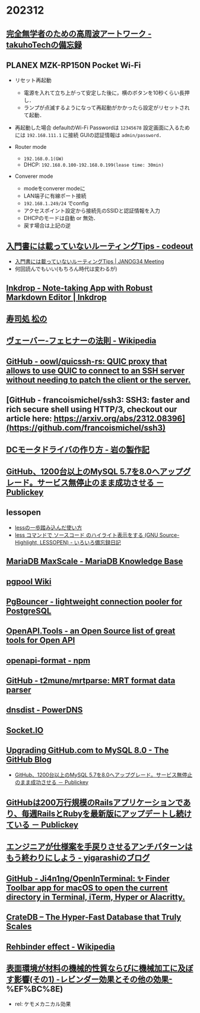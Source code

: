 # 202312

## [完全無学者のための高周波アートワーク - takuhoTechの備忘録](https://takuhotech.hatenablog.com/entry/2023/12/06/163943)

## PLANEX MZK-RP150N Pocket Wi-Fi
- リセット再起動
  - 電源を入れて立ち上がって安定した後に，横のボタンを10秒くらい長押し．
  - ランプが点滅するようになって再起動がかかったら設定がリセットされて起動．

- 再起動した場合
  defaultのWi-Fi Passwordは `12345678`
  設定画面に入るためには `192.168.111.1` に接続
  GUIの認証情報は `admin/password`．

- Router mode
  - `192.168.0.1(GW)`
  - DHCP: `192.168.0.100-192.168.0.199(lease time: 30min)`

- Converer mode
  - modeをconverer modeに
  - LAN端子に有線ポート接続
  - `192.168.1.249/24` でconfig
  - アクセスポイント設定から接続先のSSIDと認証情報を入力
  - DHCPのモードは自動 or 無効．
  - 戻す場合は上記の逆

## [入門書には載っていないルーティングTips - codeout](https://www.janog.gr.jp/meeting/janog34/doc/janog34-routing-kojima-1.pdf)
- [入門書には載っていないルーティングTips | JANOG34 Meeting](https://www.janog.gr.jp/meeting/janog34/tutorial/routing.html)
- 何回読んでもいい(もちろん時代は変わるが)

## [Inkdrop - Note-taking App with Robust Markdown Editor | Inkdrop](https://www.inkdrop.app/)

## [寿司処 松の](https://matsuno.main.jp/)

## [ヴェーバー‐フェヒナーの法則 - Wikipedia](https://ja.wikipedia.org/wiki/%E3%83%B4%E3%82%A7%E3%83%BC%E3%83%90%E3%83%BC%E2%80%90%E3%83%95%E3%82%A7%E3%83%92%E3%83%8A%E3%83%BC%E3%81%AE%E6%B3%95%E5%89%87)

## [GitHub - oowl/quicssh-rs: QUIC proxy that allows to use QUIC to connect to an SSH server without needing to patch the client or the server.](https://github.com/oowl/quicssh-rs)

## [GitHub - francoismichel/ssh3: SSH3: faster and rich secure shell using HTTP/3, checkout our article here: https://arxiv.org/abs/2312.08396](https://github.com/francoismichel/ssh3)

## [DCモータドライバの作り方 - 岩の製作記](https://iwamechatronics.hatenablog.com/entry/2023/12/18/084812)

## [GitHub、1200台以上のMySQL 5.7を8.0へアップグレード。サービス無停止のまま成功させる － Publickey](https://www.publickey1.jp/blog/23/github1200mysql_5780.html)

## lessopen
- [lessの一歩踏み込んだ使い方](https://rcmdnk.com/blog/2017/05/08/computer-linux-bash/)
- [less コマンドで ソースコード のハイライト表示をする (GNU Source-Highlight, LESSOPEN) - いろいろ備忘録日記](https://devlights.hatenablog.com/entry/2020/09/08/025346)

## [MariaDB MaxScale - MariaDB Knowledge Base](https://mariadb.com/kb/en/maxscale/)

## [pgpool Wiki](https://www.pgpool.net/mediawiki/index.php/Main_Page)

## [PgBouncer - lightweight connection pooler for PostgreSQL](https://www.pgbouncer.org/)

## [OpenAPI.Tools - an Open Source list of great tools for Open API](https://openapi.tools/)

## [openapi-format - npm](https://www.npmjs.com/package/openapi-format)

## [GitHub - t2mune/mrtparse: MRT format data parser](https://github.com/t2mune/mrtparse)

## [dnsdist - PowerDNS](https://dnsdist.org/)

## [Socket.IO](https://socket.io/)

## [Upgrading GitHub.com to MySQL 8.0 - The GitHub Blog](https://github.blog/2023-12-07-upgrading-github-com-to-mysql-8-0/)
- [GitHub、1200台以上のMySQL 5.7を8.0へアップグレード。サービス無停止のまま成功させる － Publickey](https://www.publickey1.jp/blog/23/github1200mysql_5780.html)

## [GitHubは200万行規模のRailsアプリケーションであり、毎週RailsとRubyを最新版にアップデートし続けている － Publickey](https://www.publickey1.jp/blog/23/github200railsrailsruby.html)

## [エンジニアが仕様案を手戻りさせるアンチパターンはもう終わりにしよう - yigarashiのブログ](https://yigarashi.hatenablog.com/entry/2023/11/20/093000)

## [GitHub - Ji4n1ng/OpenInTerminal: ✨ Finder Toolbar app for macOS to open the current directory in Terminal, iTerm, Hyper or Alacritty.](https://github.com/Ji4n1ng/OpenInTerminal)

## [CrateDB – The Hyper-Fast Database that Truly Scales](https://cratedb.com/)

## [Rehbinder effect - Wikipedia](https://en.wikipedia.org/wiki/Rehbinder_effect)

## [表面環境が材料の機械的性質ならびに機械加工に及ぼす影響(その1) -レビンダー効果とその他の効果-](https://www.jstage.jst.go.jp/article/jjspe/88/4/88_322/_pdf#:~:text=2.5%20%E3%83%AD%E3%82%B9%E3%82%B3%E3%83%BC%E5%8A%B9%E6%9E%9C,%E3%81%93%E3%81%A8%E3%82%92%E7%99%BA%E8%A6%8B%20%E3%81%97%E3%81%9F35)%EF%BC%8E)
- rel: ケモメカニカル効果
